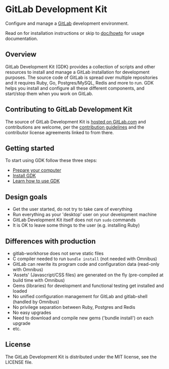 # GitLab Development Kit

Configure and manage a [GitLab](https://about.gitlab.com) development
environment.

Read on for installation instructions or skip to
[doc/howto](doc/howto/README.md) for usage documentation.

## Overview

GitLab Development Kit (GDK) provides a collection of scripts and
other resources to install and manage a GitLab installation for
development purposes. The source code of GitLab is spread over
multiple repositories and it requires Ruby, Go, Postgres/MySQL, Redis
and more to run. GDK helps you install and configure all these
different components, and start/stop them when you work on GitLab.

## Contributing to GitLab Development Kit

The source of GitLab Development Kit is [hosted on
GitLab.com](https://gitlab.com/gitlab-org/gitlab-development-kit/) and
contributions are welcome, per the [contribution
guidelines](https://gitlab.com/gitlab-org/gitlab-ce/blob/master/CONTRIBUTING.md) and
the contributor license agreements linked to from there.

## Getting started

To start using GDK follow these three steps:

- [Prepare your computer](doc/prepare.md)
- [Install GDK](doc/set-up-gdk.md)
- [Learn how to use GDK](doc/howto/README.md)

## Design goals

- Get the user started, do not try to take care of everything
- Run everything as your 'desktop' user on your development machine
- GitLab Development Kit itself does not run `sudo` commands
- It is OK to leave some things to the user (e.g. installing Ruby)

## Differences with production

- gitlab-workhorse does not serve static files
- C compiler needed to run `bundle install` (not needed with Omnibus)
- GitLab can rewrite its program code and configuration data (read-only with
  Omnibus)
- 'Assets' (Javascript/CSS files) are generated on the fly (pre-compiled at
  build time with Omnibus)
- Gems (libraries) for development and functional testing get installed and
  loaded
- No unified configuration management for GitLab and gitlab-shell
  (handled by Omnibus)
- No privilege separation between Ruby, Postgres and Redis
- No easy upgrades
- Need to download and compile new gems ('bundle install') on each upgrade
- etc.

## License

The GitLab Development Kit is distributed under the MIT license,
see the LICENSE file.
